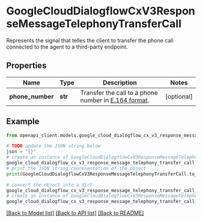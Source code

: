 # GoogleCloudDialogflowCxV3ResponseMessageTelephonyTransferCall

Represents the signal that telles the client to transfer the phone call connected to the agent to a third-party endpoint.

## Properties

Name | Type | Description | Notes
------------ | ------------- | ------------- | -------------
**phone_number** | **str** | Transfer the call to a phone number in [E.164 format](https://en.wikipedia.org/wiki/E.164). | [optional] 

## Example

```python
from openapi_client.models.google_cloud_dialogflow_cx_v3_response_message_telephony_transfer_call import GoogleCloudDialogflowCxV3ResponseMessageTelephonyTransferCall

# TODO update the JSON string below
json = "{}"
# create an instance of GoogleCloudDialogflowCxV3ResponseMessageTelephonyTransferCall from a JSON string
google_cloud_dialogflow_cx_v3_response_message_telephony_transfer_call_instance = GoogleCloudDialogflowCxV3ResponseMessageTelephonyTransferCall.from_json(json)
# print the JSON string representation of the object
print(GoogleCloudDialogflowCxV3ResponseMessageTelephonyTransferCall.to_json())

# convert the object into a dict
google_cloud_dialogflow_cx_v3_response_message_telephony_transfer_call_dict = google_cloud_dialogflow_cx_v3_response_message_telephony_transfer_call_instance.to_dict()
# create an instance of GoogleCloudDialogflowCxV3ResponseMessageTelephonyTransferCall from a dict
google_cloud_dialogflow_cx_v3_response_message_telephony_transfer_call_from_dict = GoogleCloudDialogflowCxV3ResponseMessageTelephonyTransferCall.from_dict(google_cloud_dialogflow_cx_v3_response_message_telephony_transfer_call_dict)
```
[[Back to Model list]](../README.md#documentation-for-models) [[Back to API list]](../README.md#documentation-for-api-endpoints) [[Back to README]](../README.md)


